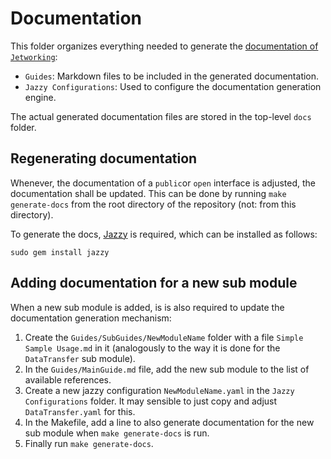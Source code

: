 # Documentation

This folder organizes everything needed to generate the [documentation of `Jetworking`](https://jamitlabs.github.io/Jetworking/):

- `Guides`: Markdown files to be included in the generated documentation.
- `Jazzy Configurations`: Used to configure the documentation generation engine.

The actual generated documentation files are stored in the top-level `docs` folder.

## Regenerating documentation

Whenever, the documentation of a `public`or `open` interface is adjusted, the documentation shall be updated. This can be done by running `make generate-docs` from the root directory of the repository (not: from this directory).

To generate the docs, [Jazzy](https://github.com/realm/jazzy) is required, which can be installed as follows:

```
sudo gem install jazzy
```

## Adding documentation for a new sub module

When a new sub module is added, is is also required to update the documentation generation mechanism:

1. Create the `Guides/SubGuides/NewModuleName` folder with a file `Simple Sample Usage.md` in it (analogously to the way it is done for the `DataTransfer` sub module).
2. In the `Guides/MainGuide.md` file, add the new sub module to the list of available references.
3. Create a new jazzy configuration `NewModuleName.yaml` in the `Jazzy Configurations` folder. It may sensible to just copy and adjust `DataTransfer.yaml` for this.
4. In the Makefile, add a line to also generate documentation for the new sub module when `make generate-docs` is run.
5. Finally run `make generate-docs`.

